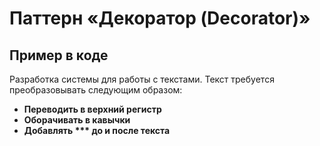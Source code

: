 # Паттерн «Декоратор (Decorator)»
## Пример в коде
Разработка системы для работы с текстами. Текст требуется преобразовывать следующим образом:
- **Переводить в верхний регистр**
- **Оборачивать в кавычки**
- **Добавлять *** до и после текста**
